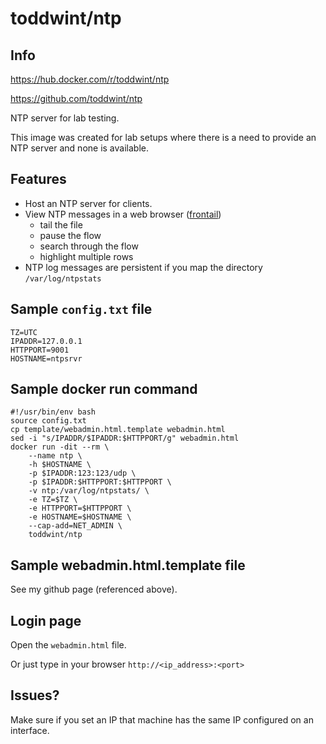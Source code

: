 # toddwint/ntp

## Info

<https://hub.docker.com/r/toddwint/ntp>

<https://github.com/toddwint/ntp>

NTP server for lab testing.

This image was created for lab setups where there is a need to provide an NTP server and none is available.

## Features

- Host an NTP server for clients.
- View NTP messages in a web browser ([frontail](https://github.com/mthenw/frontail))
    - tail the file
    - pause the flow
    - search through the flow
    - highlight multiple rows
- NTP log messages are persistent if you map the directory `/var/log/ntpstats`

## Sample `config.txt` file

```
TZ=UTC
IPADDR=127.0.0.1
HTTPPORT=9001
HOSTNAME=ntpsrvr
```

## Sample docker run command

```
#!/usr/bin/env bash
source config.txt
cp template/webadmin.html.template webadmin.html
sed -i "s/IPADDR/$IPADDR:$HTTPPORT/g" webadmin.html
docker run -dit --rm \
    --name ntp \
    -h $HOSTNAME \
    -p $IPADDR:123:123/udp \
    -p $IPADDR:$HTTPPORT:$HTTPPORT \
    -v ntp:/var/log/ntpstats/ \
    -e TZ=$TZ \
    -e HTTPPORT=$HTTPPORT \
    -e HOSTNAME=$HOSTNAME \
    --cap-add=NET_ADMIN \
    toddwint/ntp
```

## Sample webadmin.html.template file

See my github page (referenced above).


## Login page

Open the `webadmin.html` file.

Or just type in your browser `http://<ip_address>:<port>`

## Issues?

Make sure if you set an IP that machine has the same IP configured on an interface.
